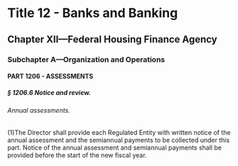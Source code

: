
# Title 12 - Banks and Banking
## Chapter XII—Federal Housing Finance Agency
### Subchapter A—Organization and Operations
#### PART 1206 - ASSESSMENTS
##### § 1206.6 Notice and review.
###### Annual assessments.

(1)The Director shall provide each Regulated Entity with written notice of the annual assessment and the semiannual payments to be collected under this part. Notice of the annual assessment and semiannual payments shall be provided before the start of the new fiscal year.
